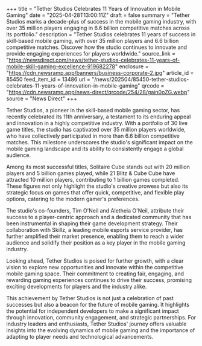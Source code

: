 +++
title = "Tether Studios Celebrates 11 Years of Innovation in Mobile Gaming"
date = "2025-04-28T13:00:11Z"
draft = false
summary = "Tether Studios marks a decade-plus of success in the mobile gaming industry, with over 35 million players engaging in 6.6 billion competitive matches across its portfolio."
description = "Tether Studios celebrates 11 years of success in skill-based mobile gaming, with over 35 million players and 6.6 billion competitive matches. Discover how the studio continues to innovate and provide engaging experiences for players worldwide."
source_link = "https://newsdirect.com/news/tether-studios-celebrates-11-years-of-mobile-skill-gaming-excellence-919682278"
enclosure = "https://cdn.newsramp.app/banners/business-corporate-2.jpg"
article_id = 85450
feed_item_id = 13486
url = "/news/202504/85450-tether-studios-celebrates-11-years-of-innovation-in-mobile-gaming"
qrcode = "https://cdn.newsramp.app/news-direct/qrcode/254/28/gain0oZG.webp"
source = "News Direct"
+++

<p>Tether Studios, a pioneer in the skill-based mobile gaming sector, has recently celebrated its 11th anniversary, a testament to its enduring appeal and innovation in a highly competitive industry. With a portfolio of 30 live game titles, the studio has captivated over 35 million players worldwide, who have collectively participated in more than 6.6 billion competitive matches. This milestone underscores the studio's significant impact on the mobile gaming landscape and its ability to consistently engage a global audience.</p><p>Among its most successful titles, Solitaire Cube stands out with 20 million players and 5 billion games played, while 21 Blitz & Cube Cube have attracted 10 million players, contributing to 1 billion games completed. These figures not only highlight the studio's creative prowess but also its strategic focus on games that offer quick, competitive, and flexible play options, catering to the modern gamer's preferences.</p><p>The studio's co-founders, Tim O'Neil and Aletheia O'Neil, attribute their success to a player-centric approach and a dedicated community that has been instrumental in shaping their game development strategy. Their collaboration with Skillz, a leading mobile esports service provider, has further amplified their market presence, enabling them to reach a wider audience and solidify their position as a key player in the mobile gaming industry.</p><p>Looking ahead, Tether Studios is poised for further growth, with a clear vision to explore new opportunities and innovate within the competitive mobile gaming space. Their commitment to creating fair, engaging, and rewarding gaming experiences continues to drive their success, promising exciting developments for players and the industry alike.</p><p>This achievement by Tether Studios is not just a celebration of past successes but also a beacon for the future of mobile gaming. It highlights the potential for independent developers to make a significant impact through innovation, community engagement, and strategic partnerships. For industry leaders and enthusiasts, Tether Studios' journey offers valuable insights into the evolving dynamics of mobile gaming and the importance of adapting to player needs and technological advancements.</p>